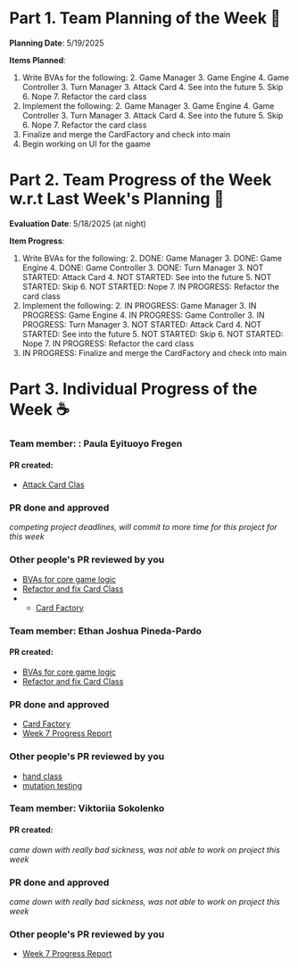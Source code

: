 # Part 1. Team Planning of the Week :ledger:
**Planning Date**: 5/19/2025

**Items Planned**:
1. Write BVAs for the following:
   2. Game Manager
   3. Game Engine
   4. Game Controller
   3. Turn Manager
   3. Attack Card
   4. See into the future
   5. Skip
   6. Nope
   7. Refactor the card class
2. Implement the following:
   2. Game Manager
   3. Game Engine
   4. Game Controller
   3. Turn Manager
   3. Attack Card
   4. See into the future
   5. Skip
   6. Nope
   7. Refactor the card class
8. Finalize and merge the CardFactory and check into main
9. Begin working on UI for the gaame

# Part 2. Team Progress of the Week w.r.t Last Week's Planning :green_book:
**Evaluation Date**: 5/18/2025 (at night)

**Item Progress**:
1. Write BVAs for the following:
    2. DONE: Game Manager
    3. DONE: Game Engine
    4. DONE: Game Controller
    3. DONE: Turn Manager
    3. NOT STARTED: Attack Card
    4. NOT STARTED: See into the future
    5. NOT STARTED: Skip
    6. NOT STARTED: Nope
    7. IN PROGRESS: Refactor the card class
2. Implement the following:
    2. IN PROGRESS: Game Manager
    3. IN PROGRESS: Game Engine
    4. IN PROGRESS: Game Controller
    3. IN PROGRESS: Turn Manager
    3. NOT STARTED: Attack Card
    4. NOT STARTED: See into the future
    5. NOT STARTED: Skip
    6. NOT STARTED: Nope
    7. IN PROGRESS: Refactor the card class
8. IN PROGRESS: Finalize and merge the CardFactory and check into main

# Part 3. Individual Progress of the Week :coffee:

### Team member: : Paula Eyituoyo Fregen


#### PR created:

- [Attack Card Clas](https://github.com/nu-cs-sqe/course-project-20242510-team-05-20242503/pull/50)

### PR done and approved

_competing project deadlines, will commit to more time for this project for this week_


### Other people's PR reviewed by you
- [BVAs for core game logic](https://github.com/nu-cs-sqe/course-project-20242510-team-05-20242503/pull/47)
- [Refactor and fix Card Class](https://github.com/nu-cs-sqe/course-project-20242510-team-05-20242503/pull/48)
- - [Card Factory](https://github.com/nu-cs-sqe/course-project-20242510-team-05-20242503/pull/26)


### Team member: Ethan Joshua Pineda-Pardo
#### PR created:

- [BVAs for core game logic](https://github.com/nu-cs-sqe/course-project-20242510-team-05-20242503/pull/47)
- [Refactor and fix Card Class](https://github.com/nu-cs-sqe/course-project-20242510-team-05-20242503/pull/48)

### PR done and approved

- [Card Factory](https://github.com/nu-cs-sqe/course-project-20242510-team-05-20242503/pull/26)
- [Week 7 Progress Report](https://github.com/nu-cs-sqe/course-project-20242510-team-05-20242503/pull/45)

### Other people's PR reviewed by you
- [hand class](https://github.com/nu-cs-sqe/course-project-20242510-team-05-20242503/pull/35)
- [mutation testing](https://github.com/nu-cs-sqe/course-project-20242510-team-05-20242503/pull/42)


### Team member: Viktoriia Sokolenko
#### PR created:

_came down with really bad sickness, was not able to work on project this week_ 

### PR done and approved

_came down with really bad sickness, was not able to work on project this week_

### Other people's PR reviewed by you

- [Week 7 Progress Report](https://github.com/nu-cs-sqe/course-project-20242510-team-05-20242503/pull/45)